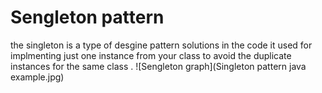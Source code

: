 # Sengleton pattern

the singleton is a type of desgine pattern solutions 
in the code it used for implmenting just one instance from your class 
to avoid the duplicate instances for the same class .
![Sengleton graph](Singleton pattern java example.jpg)

